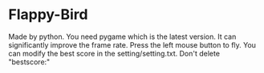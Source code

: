 # Flappy-Bird
Made by python.
You need pygame which is the latest version. It can significantly improve the frame rate.
Press the left mouse button to fly.
You can modify the best score in the setting/setting.txt. Don't delete "bestscore:"
